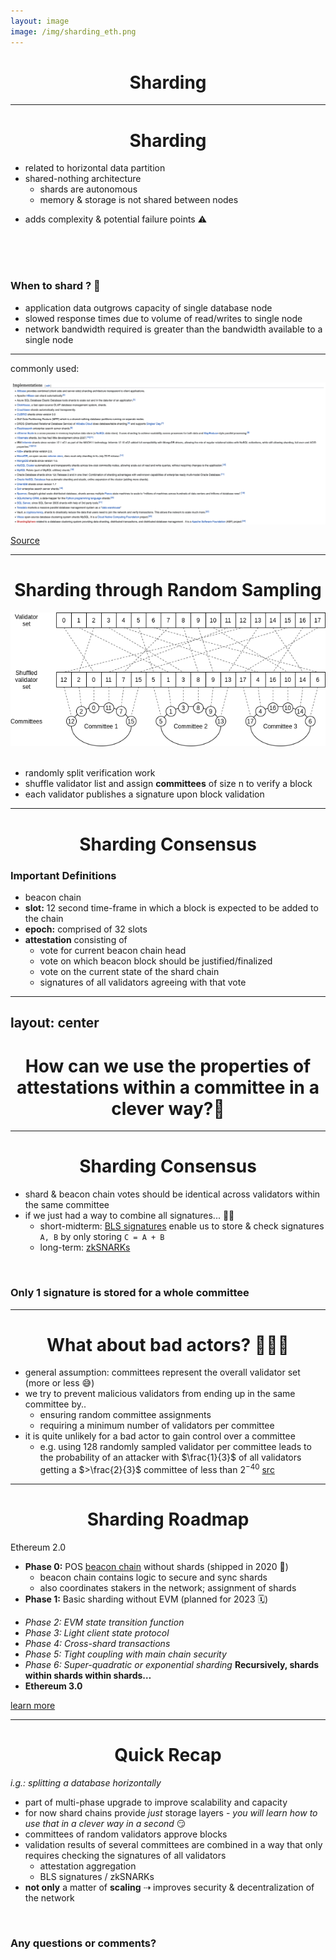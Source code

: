 ```yaml
---
layout: image
image: /img/sharding_eth.png
---
```


# <logos-ethereum-color /> Sharding

---

# <logos-ethereum-color /> Sharding
- related to horizontal data partition
- shared-nothing architecture
	* shards are autonomous
  * memory & storage is not shared between nodes

<v-click>

- adds complexity & potential failure points ⚠️

</v-click>


<br>
<br>
<br>

<v-clicks>

### When to shard ? 🧐

- application data outgrows capacity of single database node
- slowed response times due to volume of read/writes to single node
- network bandwidth required is greater than the bandwidth available to a single node

</v-clicks>


<!--
![illustrations](/img/horizontal_partitioning.png)

- mehr Daten benötigt, als mit einem Node zu Verfügung zu stellen
- Performanzverlust
- Bandbreite
-->

---

commonly used: 

<img src="/img/sharding_implementations.png" class=" rounded" />

[Source](https://en.wikipedia.org/wiki/Shard_(database_architecture)#Implementations)


---

# <logos-ethereum-color /> Sharding through Random Sampling

<div class="container mx-auto flex flex-row justify-center">
  <img src="/img/sharding_committees.png" class="bg-white p-2 rounded" />
</div>
<br>

<v-click>

- randomly split verification work
- shuffle validator list and assign **committees** of size n to verify a block
- each validator publishes a signature upon block validation

</v-click>

---

# <logos-ethereum-color /> Sharding Consensus

### Important Definitions
- beacon chain
- **slot:** 12 second time-frame in which a block is expected to be added to the chain
- **epoch:** comprised of 32 slots
- **attestation** consisting of
  * vote for current beacon chain head
  * vote on which beacon block should be justified/finalized
  * vote on the current state of the shard chain
  * signatures of all validators agreeing with that vote

<!-- 
# beacon chain
- contains logic for keeping shards secure and synced
- assigns stakers to shards they need to work on
- facilitates cross-shard communications
- already went live

![Collations](/img/sharding_collation.png)
-->

---
layout: center
---

# How can we use the properties of attestations within a committee in a clever way?🤔

<style>

  h1 {
    text-align: center;
  }

</style>

<!-- 
Denkt an die vorher angedeutete Eigenschaft, dass nur die Signaturen verifizert werden müssen.

- if every attestation needed to be verified by all other nodes we would've not gained much
- **Übereinstimmung der Signaturen**
-->

---

# <logos-ethereum-color /> Sharding Consensus

- shard & beacon chain votes should be identical across validators within the same committee
- if we just had a way to combine all signatures... 🤷‍♂️
  - short-midterm: [BLS signatures](https://crypto.stanford.edu/~dabo/pubs/papers/BLSmultisig.html) enable us to store & check signatures `A, B` by only storing `C = A + B`
  - long-term: [zkSNARKs](https://blog.ethereum.org/2016/12/05/zksnarks-in-a-nutshell/)

<br>

<v-click>

### Only 1 signature is stored for a **whole committee**

</v-click>

<!-- 
- one epoch's worth of signatures: `33.6 megabytes` ⇢ `7.6 gigabytes/day`
- using BLS signatures: `2 megabytes/day`
 -->

---

# <logos-ethereum-color /> What about bad actors? 🦹🏻‍♂️

<v-clicks>

- general assumption: committees represent the overall validator set (more or less 😅)
- we try to prevent malicious validators from ending up in the same committee by..
  * ensuring random committee assignments
  * requiring a minimum number of validators per committee
- it is quite unlikely for a bad actor to gain control over a committee
  - e.g. using 128 randomly sampled validator per committee leads to the probability of an attacker with $\frac{1}{3}$ of all validators getting a $>\frac{2}{3}$ committee of less than $2^{-40}$ [src](https://web.archive.org/web/20190504131341/https://vitalik.ca/files/Ithaca201807_Sharding.pdf)

</v-clicks>

<!-- 
- grundsätzliche Annahme: Stichprobe der validator repräsentiert Grundgesamtheit
- bad actors werden durch random assignment und minimum number davon abgehalten ins selbe committee zu kommen
- bei 128 validator/committee ist die Wahrscheinlichkeit, dass ein Angreifer mit 1/3 der validator ein committee mit mehr als 2/3 validator bekommt kleiner als $2^{-40}$
-->

---

# <logos-ethereum-color /> Sharding Roadmap
Ethereum 2.0
- **Phase 0:** POS [beacon chain](https://ethereum.org/en/upgrades/beacon-chain/) without shards (shipped in 2020 🚀)
  * beacon chain contains logic to secure and sync shards
  * also coordinates stakers in the network; assignment of shards 
- **Phase 1:** Basic sharding without EVM (planned for 2023 🗓)

<v-click>

- *Phase 2: EVM state transition function*
- *Phase 3: Light client state protocol*
- *Phase 4: Cross-shard transactions*
- *Phase 5: Tight coupling with main chain security*
- *Phase 6: Super-quadratic or exponential sharding* **Recursively, shards within shards within shards…**
- **Ethereum 3.0**

[learn more](https://eth.wiki/sharding/sharding-roadmap)

</v-click>

<!--
# Phase 1
- Blobs are collated in shards (w/o transactions)
- transactions need EVM

# Do shards need code execution?
3 options presented by vitalik
- state execution not needed
- have some execution shards
- wait for zkSNARKs and revisit the problem
-->


---

# <logos-ethereum-color /> Quick Recap

_i.g.: splitting a database horizontally_
- part of multi-phase upgrade to improve scalability and capacity
- for now shard chains provide _just_  storage layers - _you will learn how to use that in a clever way in a second_ 😏
- committees of random validators approve blocks
- validation results of several committees are combined in a way that only requires checking the signatures of all validators
  - attestation aggregation
  - BLS signatures / zkSNARKs
- **not only** a matter of **scaling** ⇢ improves security & decentralization of the network

<!-- 
- Teil eines mehrstufigen Upgrade-Plans
  - scalability & capacity
- momentan "nur" Speicher
- Validationsergebnisse mehrerer committees werden kombiniert
- nicht "NUR" scaling
-->

<br/>
<v-click>

### Any questions or comments?

</v-click>